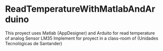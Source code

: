 # ReadTemperatureWithMatlabAndArduino

This proyect uses Matlab (AppDesigner) and Arduito for read temperature of analog Sensor LM35
Implement for proyect in a class-room of (Unidades Tecnológicas de Santander)

